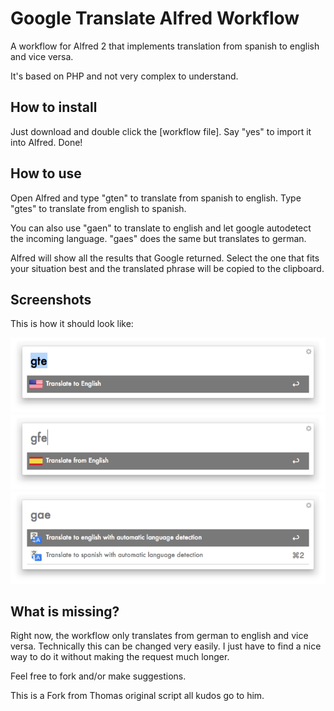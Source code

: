 Google Translate Alfred Workflow
=============================

A workflow for Alfred 2 that implements translation from spanish to english and vice versa.

It's based on PHP and not very complex to understand.

## How to install
Just download and double click the [workflow file].
Say "yes" to import it into Alfred. Done!

## How to use
Open Alfred and type "gten" to translate from spanish to english. Type "gtes" to translate from english to spanish.

You can also use "gaen" to translate to english and let google autodetect the incoming language. "gaes" does the same but translates to german.

Alfred will show all the results that Google returned. Select the one that fits your situation best and the translated phrase will be copied to the clipboard.

## Screenshots
This is how it should look like:

<img src="AlfredScreenshot1.png" />
<img src="AlfredScreenshot2.png" />
<img src="AlfredScreenshot3.png" />

## What is missing?
Right now, the workflow only translates from german to english and vice versa. Technically this can be changed very easily. I just have to find a nice way to do it without making the request much longer.

Feel free to fork and/or make suggestions.


This is a Fork from Thomas original script all kudos go to him.
